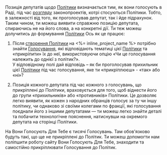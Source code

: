Позиція депутатів щодо
[Політики](#policies)
визначається тим, як вони голосують в
Раді, під час [розгляду](#division)
законопроектів, котрі стосуються Політики.
Тобто, в залежності від того, як проголосував депутат, так і йде підрахунок. Таким чином, ти можеш виявити справжню 
позицію депутата, спираючись не на його слова, а на конкретні дії. 
Ти теж можеш долучитись до формування [Політики](#policies) 
Ось як це працює:

1. Після [створення Політики](/policies/new) на <%= inline_project_name %>
   потрібно знайти [Голосування](/divisions), які відповідають тематиці цієї [Політики](/policies)
   та «прикріпити» їх до неї, використовуючи опцію «Чи це голосування належить до однієї з політик?».  
   У відповідному полі дай відповідь – як би проголосував прихильник цієї [Політики](/policies)
   під час голосування, яке ти «прикріплюєш» - «так» або «ні»?

2. Позиція кожного депутата під час кожного з голосувань, що прикріплені до Політики, враховується для того, щоб 
   віднести його до групи «прихильників» або «противників» Політики.  Це дозволяє легко виявити, як кожен з народних
   обранців голосує за ту чи іншу політику, чи однаково зі своїми колегами по фракції, які голосування поєднали його з
   іншими депутатами — ти можеш легко знайти деталі та побачити технологічне пояснення, натиснувши на окремого депутата на сторінці Політики.

На Вони Голосують Для Тебе є тисячі Голосувань. Там обов'язково будуть такі, що ще не прикріплені до Політик. 
Ти можеш допомогти нам поліпшити роботу сайту Вони Голосують Для Тебе, 
знаходити та самостійно прикріплювати Голосування до Політик.

